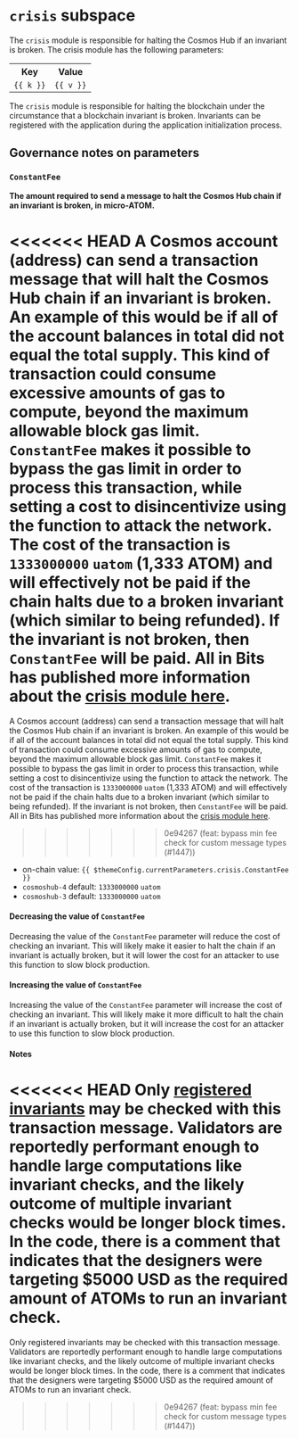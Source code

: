 # `crisis` subspace

The `crisis` module is responsible for halting the Cosmos Hub if an invariant is broken. The crisis module has the following parameters:

<table>
    <tr>
        <th>Key</th>
        <th>Value</th>
    </tr>
    <tr v-for="(v,k) in $themeConfig.currentParameters.crisis">
        <td><a :href="'#'+k"><code>{{ k }}</code></a></td>
        <td><code>{{ v }}</code></td>
    </tr>
</table>

The `crisis` module is responsible for halting the blockchain under the circumstance that a blockchain invariant is broken. Invariants can be registered with the application during the application initialization process.

## Governance notes on parameters

### `ConstantFee`
**The amount required to send a message to halt the Cosmos Hub chain if an invariant is broken, in micro-ATOM.**

<<<<<<< HEAD
A Cosmos account (address) can send a transaction message that will halt the Cosmos Hub chain if an invariant is broken. An example of this would be if all of the account balances in total did not equal the total supply. This kind of transaction could consume excessive amounts of gas to compute, beyond the maximum allowable block gas limit. `ConstantFee` makes it possible to bypass the gas limit in order to process this transaction, while setting a cost to disincentivize using the function to attack the network. The cost of the transaction is `1333000000` `uatom` (1,333 ATOM) and will effectively not be paid if the chain halts due to a broken invariant (which similar to being refunded). If the invariant is not broken, then `ConstantFee` will be paid. All in Bits has published more information about the [crisis module here](https://docs.cosmos.network/master/modules/crisis/).
=======
A Cosmos account (address) can send a transaction message that will halt the Cosmos Hub chain if an invariant is broken. An example of this would be if all of the account balances in total did not equal the total supply. This kind of transaction could consume excessive amounts of gas to compute, beyond the maximum allowable block gas limit. `ConstantFee` makes it possible to bypass the gas limit in order to process this transaction, while setting a cost to disincentivize using the function to attack the network. The cost of the transaction is `1333000000` `uatom` (1,333 ATOM) and will effectively not be paid if the chain halts due to a broken invariant (which similar to being refunded). If the invariant is not broken, then `ConstantFee` will be paid. All in Bits has published more information about the [crisis module here](https://docs.cosmos.network/main/modules/crisis/).
>>>>>>> 0e94267 (feat: bypass min fee check for custom message types (#1447))

* on-chain value: `{{ $themeConfig.currentParameters.crisis.ConstantFee }}`
* `cosmoshub-4` default: `1333000000` `uatom`
* `cosmoshub-3` default: `1333000000` `uatom`

#### Decreasing the value of `ConstantFee`
Decreasing the value of the `ConstantFee` parameter will reduce the cost of checking an invariant. This will likely make it easier to halt the chain if an invariant is actually broken, but it will lower the cost for an attacker to use this function to slow block production.

#### Increasing the value of `ConstantFee`
Increasing the value of the `ConstantFee` parameter will increase the cost of checking an invariant. This will likely make it more difficult to halt the chain if an invariant is actually broken, but it will increase the cost for an attacker to use this function to slow block production.

#### Notes
<<<<<<< HEAD
Only [registered invariants](https://github.com/cosmos/cosmos-sdk/blob/master/x/supply/keeper/invariants.go) may be checked with this transaction message. Validators are reportedly performant enough to handle large computations like invariant checks, and the likely outcome of multiple invariant checks would be longer block times. In the code, there is a comment that indicates that the designers were targeting $5000 USD as the required amount of ATOMs to run an invariant check.
=======
Only registered invariants may be checked with this transaction message. Validators are reportedly performant enough to handle large computations like invariant checks, and the likely outcome of multiple invariant checks would be longer block times. In the code, there is a comment that indicates that the designers were targeting $5000 USD as the required amount of ATOMs to run an invariant check.
>>>>>>> 0e94267 (feat: bypass min fee check for custom message types (#1447))
